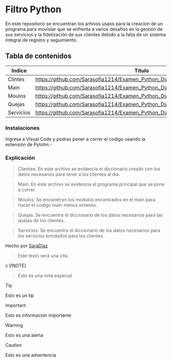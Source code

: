 # Filtro Python
En este repositorio se encuentran los arhivos usaos para la creacion de un programa para movistar que se enfrenta a varios desafíos en la gestión de sus servicios y la fidelización de sus clientes debido a la falta de un sistema integral de registro y seguimiento.

## Tabla de contenidos
| Indice | Titulo  |
|--|--|
| Clintes |  https://github.com/Sarasofia1214/Examen_Python_DiazSara/blob/master/clientes.json |
| Main | https://github.com/Sarasofia1214/Examen_Python_DiazSara/blob/master/main.json |
| Moulos |  https://github.com/Sarasofia1214/Examen_Python_DiazSara/blob/master/modulos.py |
| Quejas |  https://github.com/Sarasofia1214/Examen_Python_DiazSara/blob/master/quejas.json | 
| Servicios | https://github.com/Sarasofia1214/Examen_Python_DiazSara/blob/master/servicios.json |

### Instalaciones 
Ingresa a Visual Code y podras poner a correr el codigo usando la extensión de Pytohn.-

### Explicación
>Clientes: En este archivo se evidencia el diccionario creado con los datos necesarios para tener a los clientes al dia.

> Main: En este archivo se evidencia el programa principal que se pone a correr.

>Moulos: Se encunetran los modulos encontrados en el main para hacer el codigo main menos extenso.

>Quejas: Se encuentra el diccionario de los datos necesarios para las quejas de los clientes.

>Servicios: Se encuentra el diccionario de los datos necesarios para los servicios brindados para los clientes.




Hecho por [SaraDiaz](https://github.com/Sarasofia1214)

>Este texto será una cita.

c [!NOTE]
>Esto es una nota especial

> [!TIP]
> Esto es un tip

> [!IMPORTANT]  
> Esto es información importante

> [!WARNING]  
> Esto es una alerta

> [!CAUTION]
> Esto es una advertencia
